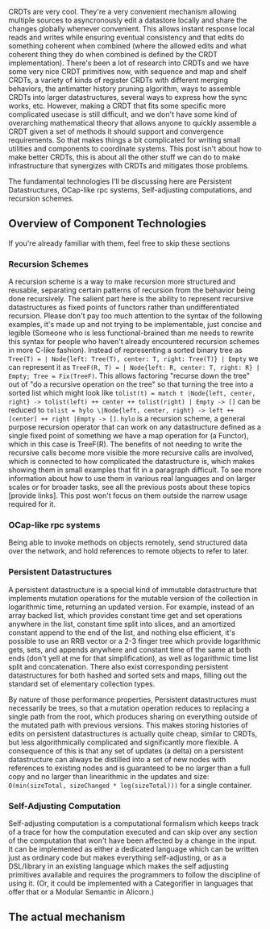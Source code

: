 

CRDTs are very cool. They're a very convenient mechanism allowing multiple sources to asyncronously edit a datastore locally and share the changes globally whenever convenient. This allows instant response local reads and writes while ensuring eventual consistency and that edits do something coherent when combined (where the allowed edits and what coherent thing they do when combined is defined by the CRDT implementation). There's been a lot of research into CRDTs and we have some very nice CRDT primitives now, with sequence and map and shelf CRDTs, a variety of kinds of register CRDTs with different merging behaviors, the antimatter history pruning algorithm, ways to assemble CRDTs into larger datastructures, several ways to express how the sync works, etc. However, making a CRDT that fits some specific more complicated usecase is still difficult, and we don't have some kind of overarching mathematical theory that allows anyone to quickly assemble a CRDT given a set of methods it should support and convergence requirements. So that makes things a bit complicated for writing small utilities and components to coordinate systems. This post isn't about how to make better CRDTs, this is about all the other stuff we can do to make infrastructure that synergizes with CRDTs and mitigates those problems.

The fundamental technologies I'll be discussing here are Persistent Datastructures, OCap-like rpc systems, Self-adjusting computations, and recursion schemes.

## Overview of Component Technologies

If you're already familiar with them, feel free to skip these sections

### Recursion Schemes

A recursion scheme is a way to make recursion more structured and reusable, separating certain patterns of recursion from the behavior being done recursively. The salient part here is the ability to represent recursive datastructures as fixed points of functors rather than undifferentiated recursion. Please don't pay too much attention to the syntax of the following examples, it's made up and not trying to be implementable, just concise and legible (Someone who is less functional-brained than me needs to rewrite this syntax for people who haven't already encountered recursion schemes in more C-like fashion). Instead of representing a sorted binary tree as `Tree(T) = | Node{left: Tree(T), center: T, right: Tree(T)} | Empty` we can represent it as `TreeF(R, T) = | Node{left: R, center: T, right: R} | Empty; Tree = Fix(TreeF)`. This allows factoring "recurse down the tree" out of "do a recursive operation on the tree" so that turning the tree into a sorted list which might look like `tolist(t) = match t |Node{left, center, right} -> tolist(left) ++ center ++ tolist(right) | Empty -> []` can be reduced to `tolist = hylo \|Node{left, center, right} -> left ++ [center] ++ right |Empty -> []`. `hylo` is a recursion scheme, a general purpose recursion operator that can work on any datastructure defined as a single fixed point of something we have a map operation for (a Functor), which in this case is TreeF(R). The benefits of not needing to write the recursive calls become more visible the more recursive calls are involved, which is connected to how complicated the datastructure is, which makes showing them in small examples that fit in a paragraph difficult. To see more information about how to use them in various real languages and on larger scales or for broader tasks, see all the previous posts about these topics [provide links]. This post won't focus on them outside the narrow usage required for it.

### OCap-like rpc systems

Being able to invoke methods on objects remotely, send structured data over the network, and hold references to remote objects to refer to later.

### Persistent Datastructures

A persistent datastructure is a special kind of immutable datastructure that implements mutation operations for the mutable version of the collection in logarithmic time, returning an updated version. For example, instead of an array backed list, which provides constant time get and set operations anywhere in the list, constant time split into slices, and an amortized constant append to the end of the list, and nothing else efficient, it's possible to use an RRB vector or a 2-3 finger tree which provide logarithmic gets, sets, and appends anywhere and constant time of the same at both ends (don't yell at me for that simplification), as well as logarithmic time list split and concatenation. There also exist corresponding persistent datastructures for both hashed and sorted sets and maps, filling out the standard set of elementary collection types.

By nature of those performance properties, Persistent datastructures must necessarily be trees, so that a mutation operation reduces to replacing a single path from the root, which produces sharing on everything outside of the mutated path with previous versions. This makes storing histories of edits on persistent datastructures is actually quite cheap, similar to CRDTs, but less algorithmically complicated and significantly more flexible. A consequence of this is that any set of updates (a delta) on a persistent datastructure can always be distilled into a set of new nodes with references to existing nodes and is guaranteed to be no larger than a full copy and no larger than linearithmic in the updates and size: `O(min(sizeTotal, sizeChanged * log(sizeTotal)))` for a single container.

### Self-Adjusting Computation

Self-adjusting computation is a computational formalism which keeps track of a trace for how the computation executed and can skip over any section of the computation that won't have been affected by a change in the input. It can be implemented as either a dedicated language which can be written just as ordinary code but makes everything self-adjusting, or as a DSL/library in an existing language which makes the self adjusting primitives available and requires the programmers to follow the discipline of using it. (Or, it could be implemented with a Categorifier in languages that offer that or a Modular Semantic in Alicorn.)

## The actual mechanism

